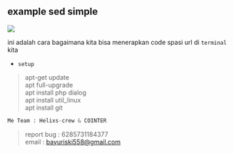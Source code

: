 ## example sed simple

[![](https://img.shields.io/github/repo-size/Bayu12345677/sed_space_uri)](https://github.com/Bayu12345677)

ini adalah cara bagaimana kita bisa menerapkan code spasi url di `terminal` kita

- `setup`
> apt-get update                              
> apt full-upgrade                             
> apt install php dialog                       
> apt install util_linux                         
> apt install git                              

```python
Me Team : Helixs-crew & COINTER
```

> report bug : 6285731184377                        
> email : bayuriski558@gmail.com

